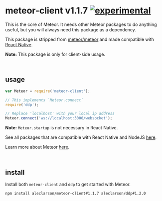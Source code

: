 
# meteor-client v1.1.7 [![experimental](http://badges.github.io/stability-badges/dist/experimental.svg)](http://github.com/badges/stability-badges)

This is the core of Meteor. It needs other Meteor packages to do anything useful,
but you will always need this package as a dependency.

This package is stripped from [meteor/meteor](https://atmospherejs.com/meteor/meteor) and made compatible with [React Native](https://github.com/facebook/react-native).

**Note:** This package is only for client-side usage.

&nbsp;

## usage

```js
var Meteor = require('meteor-client');

// This implements `Meteor.connect`
require('ddp');

// Replace 'localhost' with your local ip address
Meteor.connect('ws://localhost:3000/websocket');
```

**Note:** `Meteor.startup` is not necessary in React Native.

See all packages that are compatible with React Native and NodeJS [here](https://github.com/aleclarson/meteor-client/wiki/Available-Packages).

Learn more about Meteor [here](http://docs.meteor.com/).

&nbsp;

## install

Install both `meteor-client` and `ddp` to get started with Meteor.

```sh
npm install aleclarson/meteor-client#1.1.7 aleclarson/ddp#1.2.0
```
